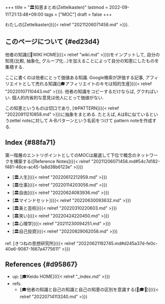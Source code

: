 +++
title = "🏛知恵まとめ(Zettelkasten)"
lastmod = 2022-09-11T21:13:48+09:00
tags = ["MOC"]
draft = false
+++

わたしの[Zettelkasten]({{< relref "20211206071458.md" >}}).


## このページについて {#ed23d4}

他者の知識([📝WIKI HOME]({{< relref "wiki.md" >}}))をインプットして, 自分の知見(比較, 抽象化, グループ化...)を加えることによって自分の知恵にしたものを集積する.

ここに書くのは他者にとって価値ある知識. Google検索が評価する記事, アフィリエイトとして売れる知識([🎓アフィリエイトのキモは知的生産]({{< relref "20220107110443.md" >}})). 他者の知識をコピーするだけならば, グクればいい. 個人的内省的な意見は他人にとって価値がない.

この知恵というものは切口であり, [⚙PATTERN]({{< relref "20220911210858.md" >}})に抽象をまとめる. たとえば, AはBに似ているというzettel noteに対して A-Bパターンという名前をつけて pattern noteを作成する.


## Index {#88fa71}

第一階層のエントリポイントとしてのMOCは厳選して下位で概念のネットワークを構築する([Reference Notes]({{< relref "20211206071458.md#54c7d182-f481-46ce-ac45-1a8d38b6123e" >}}))

-   [🏛人生]({{< relref "20220612212959.md" >}})
-   [🏛仕事]({{< relref "20220114203056.md" >}})
-   [🏛自由]({{< relref "20220624083936.md" >}})
-   [🏛マインドセット]({{< relref "20220630093632.md" >}})
-   [🏛美と芸術]({{< relref "20220310220603.md" >}})
-   [🏛笑い]({{< relref "20220424220450.md" >}})
-   [🏛心理学]({{< relref "20211230094251.md" >}})
-   [🏛自己投資]({{< relref "20220829062058.md" >}})

ref. [きつねの思想研究所]({{< relref "20220621192745.md#d245a37d-fe0c-40e6-9087-1667a4775611" >}})


## References {#d95867}

-   up: [🎓Keido HOME]({{< relref "_index.md" >}})
-   refs.
    -   [🎓他者の知識と自己の知識と自己の知恵の区別を意識する(📝🎓🦊)]({{< relref "20220714113240.md" >}})
